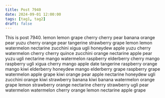 ```yaml
---
title: Post 7940
date: 2024-09-01 12:00:00
tags: [tag1, tag2]
draft: false
---
```

This is post 7940.
lemon
lemon
grape
cherry
cherry
pear
banana
orange
pear
yuzu
cherry
orange
pear
tangerine
strawberry
grape
lemon
lemon
watermelon
nectarine
zucchini
xigua
ugli
honeydew
apple
yuzu
cherry
watermelon
cherry
cherry
quince
zucchini
orange
nectarine
apple
pear
yuzu
ugli
nectarine
mango
watermelon
raspberry
elderberry
cherry
mango
raspberry
ugli
xigua
cherry
mango
apple
date
tangerine
raspberry
orange
mango
kiwi
elderberry
honeydew
mango
elderberry
grape
raspberry
grape
watermelon
apple
grape
kiwi
orange
pear
apple
nectarine
honeydew
ugli
zucchini
orange
kiwi
strawberry
banana
kiwi
banana
watermelon
orange
grape
lemon
strawberry
orange
nectarine
cherry
strawberry
ugli
pear
watermelon
watermelon
cherry
orange
lemon
nectarine
apple
grape
